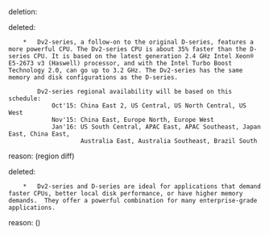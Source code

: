 deletion:

deleted:

		*   Dv2-series, a follow-on to the original D-series, features a more powerful CPU. The Dv2-series CPU is about 35% faster than the D-series CPU. It is based on the latest generation 2.4 GHz Intel Xeon® E5-2673 v3 (Haswell) processor, and with the Intel Turbo Boost Technology 2.0, can go up to 3.2 GHz. The Dv2-series has the same memory and disk configurations as the D-series.
		
		    Dv2-series regional availability will be based on this schedule:
		        Oct'15: China East 2, US Central, US North Central, US West
		        Nov'15: China East, Europe North, Europe West
		        Jan'16: US South Central, APAC East, APAC Southeast, Japan East, China East,
		                Australia East, Australia Southeast, Brazil South

reason: (region diff)

deleted:

		*   Dv2-series and D-series are ideal for applications that demand faster CPUs, better local disk performance, or have higher memory demands.  They offer a powerful combination for many enterprise-grade applications.

reason: ()

